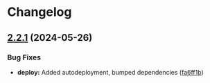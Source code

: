 # Changelog

## [2.2.1](https://github.com/nodemailer/nodemailer-openpgp/compare/v2.2.0...v2.2.1) (2024-05-26)


### Bug Fixes

* **deploy:** Added autodeployment, bumped dependencies ([fa6ff1b](https://github.com/nodemailer/nodemailer-openpgp/commit/fa6ff1bf638903550ae433e90158e7ea4cec2c89))

